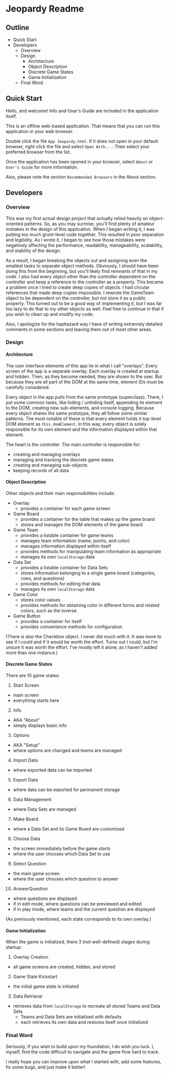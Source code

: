 # Jeopardy Readme

## Outline
- Quick Start
- Developers
  - Overview
  - Design
    - Architecture
    - Object Description
    - Discrete Game States
    - Game Initialization
  - Final Word

## Quick Start

Hello, and welcome! Info and User's Guide are included in the application itself.

This is an offline web-based application. That means that you can run this application in your web browser.

Double click the file `App Jeopardy.html`. If it does not open in your default browser, right click the file and select `Open With...`. Then select your preferred browser from the list.

Once the application has been opened in your browser, select `About` or `User's Guide` for more information.

Also, please note the section `Recommended Browsers` in the About section.

## Developers

### Overview

This was my first actual design project that actually relied heavily on object-oriented patterns. So, as you may surmise, you'll find plenty of amateur mistakes in the design of this application. When I began writing it, I was putting too much grunt-level code together. This resulted in poor separation and legibility. As I wrote it, I began to see how those mistakes were negatively affecting the performance, readability, manageability, scalability, and stability of the design.

As a result, I began breaking the objects out and assigning even the smallest tasks to separate object methods. Obviously, I should have been doing this from the beginning, but you'll likely find remnants of that in my code. I also had every object other than the controller dependent on the controller and keep a reference to the controller as a property. This became a problem once I tried to create deep copies of objects. I had circular references that made deep copies impossible. I rewrote the GameTeam object to be dependent on the controller, but not store it as a public property. This turned out to be a good way of implementing it, but I was far too lazy to do that to my other objects as well. Feel free to continue in that if you wish to clean up and modify my code.

Also, I apologize for the haphazard way I have of writing extremely detailed comments in some sections and leaving them out of most other areas.

### Design

#### Architecture

The user interface elements of this app lie in what I call "overlays". Every screen of the app is a separate overlay. Each overlay is created at startup and hidden. Then, as they become needed, they are shown to the user. But because they are all part of the DOM at the same time, element IDs must be carefully considered.

Every object in the app pulls from the same prototype (superclass). There, I put some common tasks, like hiding / unhiding itself, appending its element to the DOM, creating new sub-elements, and console logging. Because every object shares the same prototype, they all follow some similar patterns. The most notable of these is that every element holds it top-level DOM element as `this.domElement`. In this way, every object is solely responsible for its own element and the information displayed within that element.

The heart is the controller. The main controller is responsible for:
- creating and managing overlays
- managing and tracking the discrete game states
- creating and managing sub-objects
- keeping records of all data

#### Object Description

Other objects and their main responsibilities include:
- Overlay
  - provides a container for each game screen
- Game Board
  - provides a container for the table that makes up the game board
  - stores and manages the DOM elements of the game board
- Game Team
  - provides a listable container for game teams
  - manages team information (name, points, and color)
  - manages information displayed within itself
  - provides methods for manipulating team information as appropriate
  - manages its own `localStorage` data
- Data Set
  - provides a listable container for Data Sets
  - stores information belonging to a single game board (categories, rows, and questions)
  - provides methods for editing that data
  - manages its own `localStorage` data
- Game Color
  - stores color values
  - provides methods for obtaining color in different forms and related colors, such as the inverse
- Game Button
  - provides a container for itself
  - provides convenience methods for configuration

(There is also the Checkbox object. I never did much with it. It was more to see if I could and if it would be worth the effort. Turns out I could, but I'm unsure it was worth the effort. I've mostly left it alone, as I haven't added more than one instance.)

#### Discrete Game States

There are 10 game states:
1. Start Screen
  - main screen
  - everything starts here
2. Info
  - AKA "About"
  - simply displays basic info
3. Options
  - AKA "Setup"
  - where options are changed and teams are managed
4. Import Data
  - where exported data can be imported
5. Export Data
  - where data can be exported for permanent storage
6. Data Management
  - where Data Sets are managed
7. Make Board
  - where a Data Set and its Game Board are customized
8. Choose Data
  - the screen immediately before the game starts
  - where the user chooses which Data Set to use
9. Select Question
  - the main game screen
  - where the user chooses which question to answer
10. AnswerQuestion
  - where questions are displayed
  - if in edit mode, where questions can be previewed and edited
  - if in play mode, where teams and the current question are displayed

(As previously mentioned, each state corresponds to its own overlay.)

#### Game Initialization

When the game is initialized, there 3 (not well-defined) stages during startup:
1. Overlay Creation
  - all game screens are created, hidden, and stored
2. Game State Kickstart
  - the initial game state is initiated
3. Data Retrieval
  - retrieves data from `localStorage` to recreate all stored Teams and Data Sets
    - Teams and Data Sets are initialized with defaults
    - each retrieves its own data and restores itself once initialized

### Final Word

Seriously, if you wish to build upon my foundation, I do wish you luck. I, myself, find the code difficult to navigate and the game flow hard to track.

I really hope you can improve upon what I started with, add some features, fix some bugs, and just make it better!